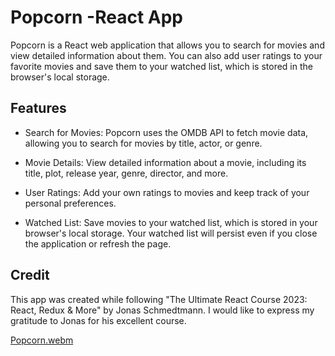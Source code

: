 # Popcorn -React App



Popcorn is a React web application that allows you to search for movies and view detailed information about them. You can also add user ratings to your favorite movies and save them to your watched list, which is stored in the browser's local storage.

## Features

- Search for Movies: Popcorn uses the OMDB API to fetch movie data, allowing you to search for movies by title, actor, or genre.

- Movie Details: View detailed information about a movie, including its title, plot, release year, genre, director, and more.

- User Ratings: Add your own ratings to movies and keep track of your personal preferences.

- Watched List: Save movies to your watched list, which is stored in your browser's local storage. Your watched list will persist even if you close the application or refresh the page.

##  Credit

This app was created while following "The Ultimate React Course 2023: React, Redux & More" by Jonas Schmedtmann. I would like to express my gratitude to Jonas for his excellent course.


[Popcorn.webm](https://github.com/Jegan-kanthasamy/Popcorn-react-app/assets/116385792/3dba8865-6f85-4c7a-8537-bcf96fd7321a)

